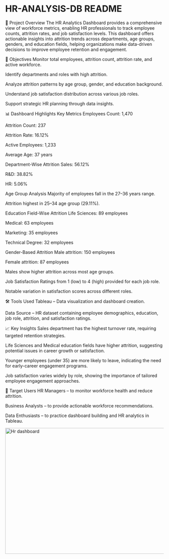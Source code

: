 # HR-ANALYSIS-DB README
📌 Project Overview
The HR Analytics Dashboard provides a comprehensive view of workforce metrics, enabling HR professionals to track employee counts, attrition rates, and job satisfaction levels. This dashboard offers actionable insights into attrition trends across departments, age groups, genders, and education fields, helping organizations make data-driven decisions to improve employee retention and engagement.

🎯 Objectives
Monitor total employees, attrition count, attrition rate, and active workforce.

Identify departments and roles with high attrition.

Analyze attrition patterns by age group, gender, and education background.

Understand job satisfaction distribution across various job roles.

Support strategic HR planning through data insights.

📊 Dashboard Highlights
Key Metrics
Employees Count: 1,470

Attrition Count: 237

Attrition Rate: 16.12%

Active Employees: 1,233

Average Age: 37 years

Department-Wise Attrition
Sales: 56.12%

R&D: 38.82%

HR: 5.06%

Age Group Analysis
Majority of employees fall in the 27–36 years range.

Attrition highest in 25–34 age group (29.11%).

Education Field-Wise Attrition
Life Sciences: 89 employees

Medical: 63 employees

Marketing: 35 employees

Technical Degree: 32 employees

Gender-Based Attrition
Male attrition: 150 employees

Female attrition: 87 employees

Males show higher attrition across most age groups.

Job Satisfaction
Ratings from 1 (low) to 4 (high) provided for each job role.

Notable variation in satisfaction scores across different roles.

🛠 Tools Used
Tableau – Data visualization and dashboard creation.

Data Source – HR dataset containing employee demographics, education, job role, attrition, and satisfaction ratings.

📈 Key Insights
Sales department has the highest turnover rate, requiring targeted retention strategies.

Life Sciences and Medical education fields have higher attrition, suggesting potential issues in career growth or satisfaction.

Younger employees (under 35) are more likely to leave, indicating the need for early-career engagement programs.

Job satisfaction varies widely by role, showing the importance of tailored employee engagement approaches.

👤 Target Users
HR Managers – to monitor workforce health and reduce attrition.

Business Analysts – to provide actionable workforce recommendations.

Data Enthusiasts – to practice dashboard building and HR analytics in Tableau. 


<img width="694" height="400" alt="Hr dashboard" src="https://github.com/user-attachments/assets/ec82ec5f-67b5-445d-9ac2-e41908e10ebb" />
